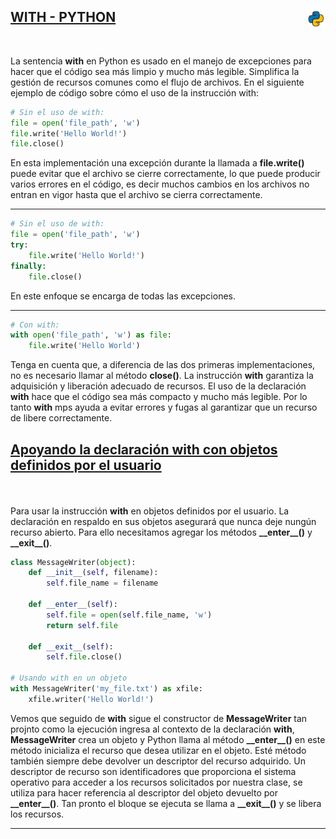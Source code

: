 ## <u>WITH - PYTHON</u> <img src="../assets/img/python(144x144).png" width="30" align="right">

<br>

La sentencia **with** en Python es usado en el manejo de excepciones para hacer que el código sea más limpio y mucho más legible. Simplifica la gestión de recursos comunes como el flujo de archivos. En el siguiente ejemplo de código sobre cómo el uso de la instrucción with:


```py
# Sin el uso de with:
file = open('file_path', 'w')
file.write('Hello World!')
file.close()
```

En esta implementación una excepción durante la llamada a **file.write()** puede evitar que el archivo se cierre correctamente, lo que puede producir varios errores en el código, es decir muchos cambios en los archivos no entran en vigor hasta que el archivo se cierra correctamente.

---

```py
# Sin el uso de with:
file = open('file_path', 'w')
try:
    file.write('Hello World!')
finally:
    file.close()
```

En este enfoque se encarga de todas las excepciones.

---

```py
# Con with:
with open('file_path', 'w') as file:
    file.write('Hello World')
```

Tenga en cuenta que, a diferencia de las dos primeras implementaciones, no es necesario llamar al método **close()**. La instrucción **with** garantiza la adquisición y liberación adecuado de recursos. El uso de la declaración **with** hace que el código sea más compacto y mucho más legible. Por lo tanto **with** mps ayuda a evitar errores y fugas al garantizar que un recurso de libere correctamente.

## <p align="left"><u>Apoyando la declaración with con objetos definidos por el usuario</u><p> 

<br>

Para usar la instrucción **with** en objetos definidos por el usuario. La declaración en respaldo en sus objetos asegurará que nunca deje nungún recurso abierto. Para ello necesitamos agregar los métodos **\_\_enter\_\_()** y **\_\_exit\_\_()**.

```py
class MessageWriter(object):
    def __init__(self, filename):
        self.file_name = filename
    
    def __enter__(self):
        self.file = open(self.file_name, 'w')
        return self.file 

    def __exit__(self):
        self.file.close()

# Usando with en un objeto
with MessageWriter('my_file.txt') as xfile:
    xfile.writer('Hello World!')
```

Vemos que seguido de **with** sigue el constructor de **MessageWriter** tan projnto como la ejecución ingresa al contexto de la declaración **with**, **MessageWriter** crea un objeto y Python llama al método **\_\_enter\_\_()** en este método inicializa el recurso que desea utilizar en el objeto. Esté método también siempre debe devolver un descriptor del recurso adquirido. Un descriptor de recurso son identificadores que proporciona el sistema operativo para acceder a los recursos solicitados por nuestra clase, se utiliza para hacer referencia al descriptor del objeto devuelto por **\_\_enter\_\_()**. Tan pronto el bloque se ejecuta se llama a **\_\_exit\_\_()** y se libera los recursos. 

---